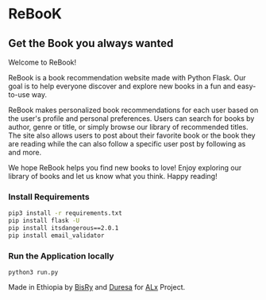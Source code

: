 # ReBooK
## Get the Book you always wanted

Welcome to ReBook!

ReBook is a book recommendation website made with Python Flask. Our goal is to help everyone discover and explore new books in a fun and easy-to-use way. 

ReBook makes personalized book recommendations for each user based on the user's profile and personal preferences. Users can search for books by author, genre or title, or simply browse our library of recommended titles. The site also allows users to post about their favorite book or the book they are reading while the can also follow a specific user post by following as and more. 

We hope ReBook helps you find new books to love! Enjoy exploring our library of books and let us know what you think. Happy reading!


### Install Requirements
```bash
pip3 install -r requirements.txt
pip install flask -U
pip install itsdangerous==2.0.1
pip install email_validator
```

### Run the Application locally
```
python3 run.py
```

Made in Ethiopia by [BisRy](https://github.com/bisryy) and [Duresa](https://github.com/duressa-feyissa) for [ALx](https://alx.app) Project.
